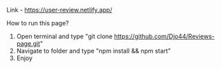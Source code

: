
Link - https://user-review.netlify.app/

How to run this page?

1. Open terminal and type "git clone https://github.com/Djo44/Reviews-page.git"
2. Navigate to folder and type "npm install && npm start"
3. Enjoy
